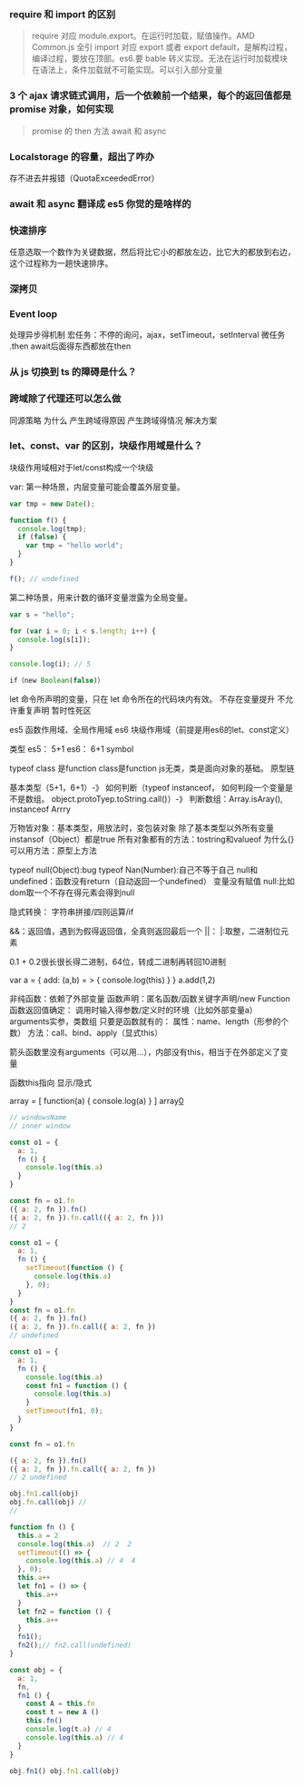 ### require 和 import 的区别

> require 对应 module.export。在运行时加载，赋值操作。AMD Common.js  全引
> import 对应 export 或者 export default，是解构过程，编译过程，要放在顶部。es6.要 bable 转义实现。无法在运行时加载模块在语法上，条件加载就不可能实现。可以引入部分变量

### 3 个 ajax 请求链式调用，后一个依赖前一个结果，每个的返回值都是 promise 对象，如何实现

> promise 的 then 方法
> await 和 async

### Localstorage 的容量，超出了咋办

存不进去并报错（QuotaExceededError）

### await 和 async 翻译成 es5 你觉的是啥样的

### 快速排序

任意选取一个数作为关键数据，然后将比它小的都放左边，比它大的都放到右边，这个过程称为一趟快速排序。

### 深拷贝

### Event loop
处理异步得机制
宏任务：不停的询问，ajax，setTimeout，setInterval
微任务 .then
await后面得东西都放在then

### 从 js 切换到 ts 的障碍是什么？

### 跨域除了代理还可以怎么做
同源策略
为什么 产生跨域得原因 产生跨域得情况 解决方案
### let、const、var 的区别，块级作用域是什么？
块级作用域相对于let/const构成一个块级

var: 第一种场景，内层变量可能会覆盖外层变量。

```js
var tmp = new Date();

function f() {
  console.log(tmp);
  if (false) {
    var tmp = "hello world";
  }
}

f(); // undefined
```

第二种场景，用来计数的循环变量泄露为全局变量。

```js
var s = "hello";

for (var i = 0; i < s.length; i++) {
  console.log(s[i]);
}

console.log(i); // 5
```

```js
if（new Boolean(false)）
```
let 命令所声明的变量，只在 let 命令所在的代码块内有效。
不存在变量提升
不允许重复声明
暂时性死区

es5 函数作用域、全局作用域
es6 块级作用域（前提是用es6的let、const定义）


类型
es5： 5+1
es6： 6+1 symbol

typeof class 是function
class是function
js无类，类是面向对象的基础。
原型链


基本类型（5+1，6+1）-》
如何判断（typeof instanceof， 如何判段一个变量是不是数组。
 object.protoTyep.toString.call()）-》
 判断数组：Array.isAray(), instanceof Arrry

万物皆对象：基本类型，用放法时，变包装对象
除了基本类型以外所有变量 instansof（Object）都是true
所有对象都有的方法：tostring和valueof
为什么{}可以用方法：原型上方法


typeof null(Object):bug
typeof Nan(Number):自己不等于自己
null和undefined：函数没有return（自动返回一个undefined）
                变量没有赋值
null:比如dom取一个不存在得元素会得到null

隐式转换：
字符串拼接/四则运算/if


&&：返回值，遇到为假得返回值，全真则返回最后一个
||：
|:取整，二进制位元素


0.1 + 0.2很长很长得二进制，64位，转成二进制再转回10进制

var a = {
  add: (a,b) = > {
    console.log(this)
  }
}
a.add(1,2)


非纯函数：依赖了外部变量
函数声明：匿名函数/函数关键字声明/new Function
函数返回值确定： 调用时输入得参数/定义时的环境（比如外部变量a）
arguments实参，类数组
只要是函数就有的：
属性：name、length（形参的个数）
方法：call、bind、apply（显式this）

箭头函数里没有arguments（可以用...），内部没有this，相当于在外部定义了变量

函数this指向
显示/隐式


array = [
  function(a) {
    console.log(a)
  }
]
array[0]('')

```js
// windowsName
// inner window

```

```js
const o1 = {
  a: 1,
  fn () {
    console.log(this.a)
  }
}

const fn = o1.fn
({ a: 2, fn }).fn()
({ a: 2, fn }).fn.call(({ a: 2, fn }))
// 2
```

```js
const o1 = {
  a: 1,
  fn () {
    setTimeout(function () {
      console.log(this.a)
    }, 0);
  }
}
const fn = o1.fn
({ a: 2, fn }).fn()
({ a: 2, fn }).fn.call({ a: 2, fn })
// undefined
```
```js
const o1 = {
  a: 1,
  fn () {
    console.log(this.a)
    const fn1 = function () {
      console.log(this.a)
    }
    setTimeout(fn1, 0);
  }
}

const fn = o1.fn

({ a: 2, fn }).fn()
({ a: 2, fn }).fn.call({ a: 2, fn })
// 2 undefined
```

```js
obj.fn1.call(obj)
obj.fn.call(obj) //
//
```

```js
function fn () {
  this.a = 2
  console.log(this.a)  // 2  2
  setTimeout(() => {
    console.log(this.a) // 4  4
  }, 0);
  this.a++
  let fn1 = () => {
    this.a++
  }
  let fn2 = function () {
    this.a++
  }
  fn1();
  fn2();// fn2.call(undefined)
}

const obj = {
  a: 1,
  fn,
  fn1 () {
    const A = this.fn
    const t = new A ()
    this.fn()
    console.log(t.a) // 4
    console.log(this.a) // 4
  }
}

obj.fn1() obj.fn1.call(obj)
```
